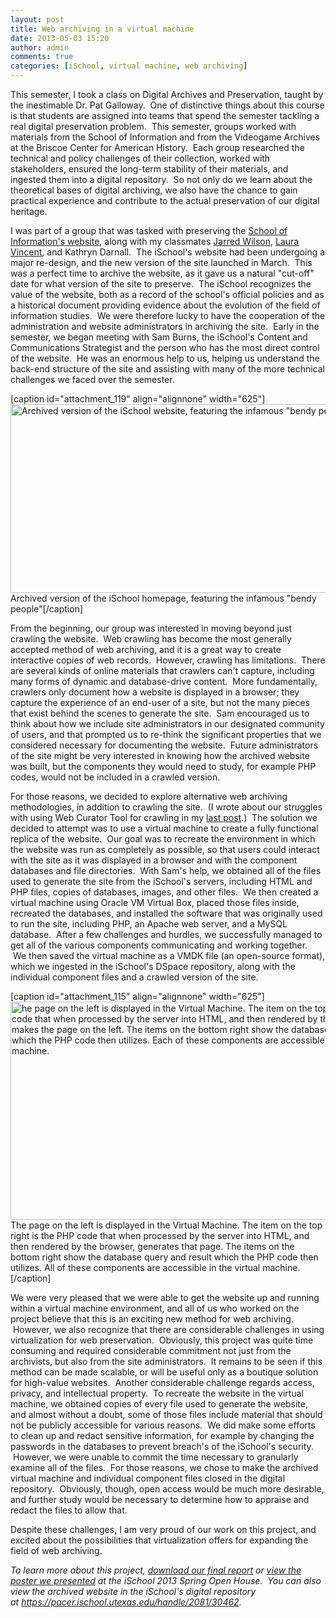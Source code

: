```yaml
---
layout: post
title: Web archiving in a virtual machine
date: 2013-05-03 15:20
author: admin
comments: true
categories: [iSchool, virtual machine, web archiving]
---
```

This semester, I took a class on Digital Archives and Preservation, taught by the inestimable Dr. Pat Galloway.  One of distinctive things about this course is that students are assigned into teams that spend the semester tackling a real digital preservation problem.  This semester, groups worked with materials from the School of Information and from the Videogame Archives at the Briscoe Center for American History.  Each group researched the technical and policy challenges of their collection, worked with stakeholders, ensured the long-term stability of their materials, and ingested them into a digital repository.  So not only do we learn about the theoretical bases of digital archiving, we also have the chance to gain practical experience and contribute to the actual preservation of our digital heritage.

I was part of a group that was tasked with preserving the <a href="http://www.ischool.utexas.edu" target="_blank">School of Information's website</a>, along with my classmates <a href="http://www.jarredwilson.com" target="_blank">Jarred Wilson</a>, <a href="http://www.laurakvincent.com/" target="_blank">Laura Vincent</a>, and Kathryn Darnall.  The iSchool's website had been undergoing a major re-design, and the new version of the site launched in March.  This was a perfect time to archive the website, as it gave us a natural "cut-off" date for what version of the site to preserve.  The iSchool recognizes the value of the website, both as a record of the school's official policies and as a historical document providing evidence about the evolution of the field of information studies.  We were therefore lucky to have the cooperation of the administration and website administrators in archiving the site.  Early in the semester, we began meeting with Sam Burns, the iSchool's Content and Communications Strategist and the person who has the most direct control of the website.  He was an enormous help to us, helping us understand the back-end structure of the site and assisting with many of the more technical challenges we faced over the semester.

[caption id="attachment_119" align="alignnone" width="625"]<a href="https://elliotdwilliams.com/wp-content/uploads/2013/05/oldwebsite.png"><img class="size-large wp-image-119" alt="Archived version of the iSchool website, featuring the infamous &quot;bendy people&quot;" src="https://elliotdwilliams.com/wp-content/uploads/2013/05/oldwebsite-1024x496.png" width="625" height="302" /></a> Archived version of the iSchool homepage, featuring the infamous "bendy people"[/caption]

From the beginning, our group was interested in moving beyond just crawling the website.  Web crawling has become the most generally accepted method of web archiving, and it is a great way to create interactive copies of web records.  However, crawling has limitations.  There are several kinds of online materials that crawlers can't capture, including many forms of dynamic and database-drive content.  More fundamentally, crawlers only document how a website is displayed in a browser; they capture the experience of an end-user of a site, but not the many pieces that exist behind the scenes to generate the site.  Sam encouraged us to think about how we include site administrators in our designated community of users, and that prompted us to re-think the significant properties that we considered necessary for documenting the website.  Future administrators of the site might be very interested in knowing how the archived website was built, but the components they would need to study, for example PHP codes, would not be included in a crawled version.

For those reasons, we decided to explore alternative web archiving methodologies, in addition to crawling the site.  (I wrote about our struggles with using Web Curator Tool for crawling in my <a title="Open-source software: Expertise required?" href="https://elliotdwilliams.com/open-source-software-expertise-required/">last post</a>.)  The solution we decided to attempt was to use a virtual machine to create a fully functional replica of the website.  Our goal was to recreate the environment in which the website was run as completely as possible, so that users could interact with the site as it was displayed in a browser and with the component databases and file directories.  With Sam's help, we obtained all of the files used to generate the site from the iSchool's servers, including HTML and PHP files, copies of databases, images, and other files.  We then created a virtual machine using Oracle VM Virtual Box, placed those files inside, recreated the databases, and installed the software that was originally used to run the site, including PHP, an Apache web server, and a MySQL database.  After a few challenges and hurdles, we successfully managed to get all of the various components communicating and working together.  We then saved the virtual machine as a VMDK file (an open-source format), which we ingested in the iSchool's DSpace repository, along with the individual component files and a crawled version of the site.

[caption id="attachment_115" align="alignnone" width="625"]<a href="https://elliotdwilliams.com/wp-content/uploads/2013/05/virtualmachine.png"><img class="size-large wp-image-115" alt="he page on the left is displayed in the Virtual Machine. The item on the top right is the PHP code that when processed by the server into HTML, and then rendered by the browser, makes the page on the left. The items on the bottom right show the database query and result which the PHP code then utilizes. Each of these components are accessible in the virtual machine." src="https://elliotdwilliams.com/wp-content/uploads/2013/05/virtualmachine-1024x573.png" width="625" height="349" /></a> The page on the left is displayed in the Virtual Machine. The item on the top right is the PHP code that when processed by the server into HTML, and then rendered by the browser, generates that page. The items on the bottom right show the database query and result which the PHP code then utilizes. All of these components are accessible in the virtual machine.[/caption]

We were very pleased that we were able to get the website up and running within a virtual machine environment, and all of us who worked on the project believe that this is an exciting new method for web archiving.  However, we also recognize that there are considerable challenges in using virtualization for web preservation.  Obviously, this project was quite time consuming and required considerable commitment not just from the archivists, but also from the site administrators.  It remains to be seen if this method can be made scalable, or will be useful only as a boutique solution for high-value websites.  Another considerable challenge regards access, privacy, and intellectual property.  To recreate the website in the virtual machine, we obtained copies of every file used to generate the website, and almost without a doubt, some of those files include material that should not be publicly accessible for various reasons.  We did make some efforts to clean up and redact sensitive information, for example by changing the passwords in the databases to prevent breach's of the iSchool's security.  However, we were unable to commit the time necessary to granularly examine all of the files.  For those reasons, we chose to make the archived virtual machine and individual component files closed in the digital repository.  Obviously, though, open access would be much more desirable, and further study would be necessary to determine how to appraise and redact the files to allow that.

Despite these challenges, I am very proud of our work on this project, and excited about the possibilities that virtualization offers for expanding the field of web archiving.

<em>To learn more about this project, <a href="https://elliotdwilliams.com/wp-content/uploads/2013/05/Inf392KFinalReport.pdf" target="_blank">download our final report</a> or <a href="https://elliotdwilliams.com/wp-content/uploads/2013/05/capstone_poster.jpg" target="_blank">view the poster we presented</a> at the iSchool 2013 Spring Open House.  You can also view the archived website in the iSchool's digital repository at <a href="https://pacer.ischool.utexas.edu/handle/2081/30462" target="_blank">https://pacer.ischool.utexas.edu/handle/2081/30462</a>. </em>
